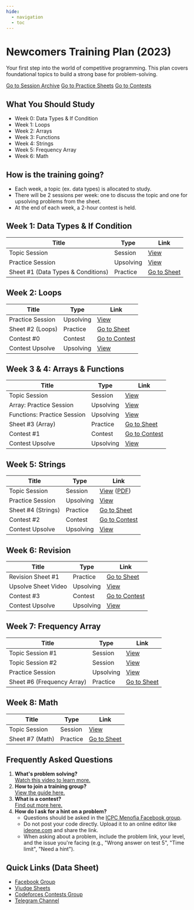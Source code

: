 ```yaml
---
hide:
  - navigation
  - toc
---
```


<div class="hero-section">
  <h1>Newcomers Training Plan (2023)</h1>
  <p class="hero-subtitle">Your first step into the world of competitive programming. This plan covers foundational topics to build a strong base for problem-solving.</p>
  <div class="hero-buttons">
  <a href="../../../resources/sessions/Newcommers" target="_blank" class="md-button md-button--primary">Go to Session Archive</a>
    <a href="https://vjudge.net/group/icpc_mnf_newcommer_2024" target="_blank" class="md-button md-button--primary">Go to Practice Sheets</a>
    <a href="https://codeforces.com/group/WWor4JSxmP/contests" target="_blank" class="md-button">Go to Contests</a>
  </div>
</div>

<div class="level-section">
<h2>What You Should Study</h2>
<ul class="topic-list">
  <li>Week 0: Data Types & If Condition</li>
  <li>Week 1: Loops</li>
  <li>Week 2: Arrays</li>
  <li>Week 3: Functions</li>
  <li>Week 4: Strings</li>
  <li>Week 5: Frequency Array</li>
  <li>Week 6: Math</li>
</ul>
</div>

<div class="level-section">
<h2>How is the training going?</h2>
<ul>
  <li>Each week, a topic (ex. data types) is allocated to study.</li>
  <li>There will be 2 sessions per week: one to discuss the topic and one for upsolving problems from the sheet.</li>
  <li>At the end of each week, a 2-hour contest is held.</li>
</ul>
</div>

## Week 1: Data Types & If Condition
<table class="sessions-table">
  <thead>
    <tr>
      <th>Title</th>
      <th>Type</th>
      <th>Link</th>
    </tr>
  </thead>
  <tbody>
    <tr>
      <td>Topic Session</td>
      <td>Session</td>
      <td><a href="https://drive.google.com/file/d/1tT0UjvjRP4iCsi0L34u1d016XnUWd-oy/view?usp=drive_link" target="_blank">View</a></td>
    </tr>
    <tr>
      <td>Practice Session</td>
      <td>Upsolving</td>
      <td><a href="https://drive.google.com/file/d/1I6vFoN70SHNzeeIcx5BwI77hY_r8ekQO/view?usp=sharing" target="_blank">View</a></td>
    </tr>
    <tr>
      <td>Sheet #1 (Data Types & Conditions)</td>
      <td>Practice</td>
      <td><a href="https://vjudge.net/contest/607079" target="_blank">Go to Sheet</a></td>
    </tr>
  </tbody>
</table>

## Week 2: Loops
<table class="sessions-table">
  <thead>
    <tr>
      <th>Title</th>
      <th>Type</th>
      <th>Link</th>
    </tr>
  </thead>
  <tbody>
    <tr>
      <td>Practice Session</td>
      <td>Upsolving</td>
      <td><a href="https://youtu.be/KUz6fed2H1s?si=6kTd-6QLwW6uVYHA" target="_blank">View</a></td>
    </tr>
    <tr>
      <td>Sheet #2 (Loops)</td>
      <td>Practice</td>
      <td><a href="https://vjudge.net/contest/608514" target="_blank">Go to Sheet</a></td>
    </tr>
    <tr>
      <td>Contest #0</td>
      <td>Contest</td>
      <td><a href="https://codeforces.com/group/WWor4JSxmP/contest/504879" target="_blank">Go to Contest</a></td>
    </tr>
    <tr>
      <td>Contest Upsolve</td>
      <td>Upsolving</td>
      <td><a href="https://drive.google.com/drive/folders/1c5TggUsx9pguIodRVYHzVE2LfI5hZQwO?usp=sharing" target="_blank">View</a></td>
    </tr>
  </tbody>
</table>

## Week 3 & 4: Arrays & Functions
<table class="sessions-table">
  <thead>
    <tr>
      <th>Title</th>
      <th>Type</th>
      <th>Link</th>
    </tr>
  </thead>
  <tbody>
    <tr>
      <td>Topic Session</td>
      <td>Session</td>
      <td><a href="https://youtu.be/lXd0lk5CAAA?si=hJtEjbBeXIV7pRiA" target="_blank">View</a></td>
    </tr>
    <tr>
      <td>Array: Practice Session</td>
      <td>Upsolving</td>
      <td><a href="https://drive.google.com/file/d/1dcMu9N16bezry_UD0NEOlA-UGI_-QIuT/view?usp=sharing" target="_blank">View</a></td>
    </tr>
    <tr>
      <td>Functions: Practice Session</td>
      <td>Upsolving</td>
      <td><a href="https://drive.google.com/file/d/1CLCkL90XwZ1s-vDsFgdSkS4SZ4RYaEGU/view?usp=sharing" target="_blank">View</a></td>
    </tr>
    <tr>
      <td>Sheet #3 (Array)</td>
      <td>Practice</td>
      <td><a href="https://vjudge.net/contest/609706" target="_blank">Go to Sheet</a></td>
    </tr>
    <tr>
      <td>Contest #1</td>
      <td>Contest</td>
      <td><a href="https://codeforces.com/group/WWor4JSxmP/contest/506449" target="_blank">Go to Contest</a></td>
    </tr>
    <tr>
      <td>Contest Upsolve</td>
      <td>Upsolving</td>
      <td><a href="https://drive.google.com/file/d/1CP-0oDv2qWJMB-Nd6bmg6tTq3p7cvGI1/view" target="_blank">View</a></td>
    </tr>
  </tbody>
</table>

## Week 5: Strings
<table class="sessions-table">
  <thead>
    <tr>
      <th>Title</th>
      <th>Type</th>
      <th>Link</th>
    </tr>
  </thead>
  <tbody>
    <tr>
      <td>Topic Session</td>
      <td>Session</td>
      <td><a href="https://youtu.be/gdVKd-wZ_wQ?si=eX-zF_o3sivWvWiL" target="_blank">View</a> (<a href="https://t.me/c/2107352300/84" target="_blank">PDF</a>)</td>
    </tr>
    <tr>
      <td>Practice Session</td>
      <td>Upsolving</td>
      <td><a href="https://drive.google.com/file/d/1X7GP4Kfn-XHVL3PPfVuvJTT2_46T96cG/view?usp=drive_link" target="_blank">View</a></td>
    </tr>
    <tr>
      <td>Sheet #4 (Strings)</td>
      <td>Practice</td>
      <td><a href="https://vjudge.net/contest/612143" target="_blank">Go to Sheet</a></td>
    </tr>
    <tr>
      <td>Contest #2</td>
      <td>Contest</td>
      <td><a href="https://codeforces.com/group/WWor4JSxmP/contest/507796" target="_blank">Go to Contest</a></td>
    </tr>
    <tr>
      <td>Contest Upsolve</td>
      <td>Upsolving</td>
      <td><a href="https://youtu.be/YjlX4EHLtvs" target="_blank">View</a></td>
    </tr>
  </tbody>
</table>

## Week 6: Revision
<table class="sessions-table">
  <thead>
    <tr>
      <th>Title</th>
      <th>Type</th>
      <th>Link</th>
    </tr>
  </thead>
  <tbody>
    <tr>
      <td>Revision Sheet #1</td>
      <td>Practice</td>
      <td><a href="https://vjudge.net/contest/613477" target="_blank">Go to Sheet</a></td>
    </tr>
    <tr>
      <td>Upsolve Sheet Video</td>
      <td>Upsolving</td>
      <td><a href="https://mega.nz/folder/oFlhACID#K4pfWZ8_b5KDk_XvjJJ61g" target="_blank">View</a></td>
    </tr>
    <tr>
      <td>Contest #3</td>
      <td>Contest</td>
      <td><a href="https://codeforces.com/group/WWor4JSxmP/contest/509154" target="_blank">Go to Contest</a></td>
    </tr>
    <tr>
      <td>Contest Upsolve</td>
      <td>Upsolving</td>
      <td><a href="https://drive.google.com/drive/folders/10lfCZvMTVqfxRFoKp0epHGJUFulxS9Iq" target="_blank">View</a></td>
    </tr>
  </tbody>
</table>

## Week 7: Frequency Array
<table class="sessions-table">
  <thead>
    <tr>
      <th>Title</th>
      <th>Type</th>
      <th>Link</th>
    </tr>
  </thead>
  <tbody>
    <tr>
      <td>Topic Session #1</td>
      <td>Session</td>
      <td><a href="https://youtu.be/kQGTjql8WjI" target="_blank">View</a></td>
    </tr>
    <tr>
      <td>Topic Session #2</td>
      <td>Session</td>
      <td><a href="https://youtu.be/2DDwI04ajxM" target="_blank">View</a></td>
    </tr>
    <tr>
      <td>Practice Session</td>
      <td>Upsolving</td>
      <td><a href="https://drive.google.com/file/d/1uv6sBQtgn5HCP2yrDyBY7goQAavYTZd_/view?usp=sharing" target="_blank">View</a></td>
    </tr>
    <tr>
      <td>Sheet #6 (Frequency Array)</td>
      <td>Practice</td>
      <td><a href="https://vjudge.net/contest/614979" target="_blank">Go to Sheet</a></td>
    </tr>
  </tbody>
</table>

## Week 8: Math
<table class="sessions-table">
  <thead>
    <tr>
      <th>Title</th>
      <th>Type</th>
      <th>Link</th>
    </tr>
  </thead>
  <tbody>
    <tr>
      <td>Topic Session</td>
      <td>Session</td>
      <td><a href="https://drive.google.com/file/d/1NsmhoJ7iPL0dS6pWd03quh97uWHvDMWW/view" target="_blank">View</a></td>
    </tr>
    <tr>
      <td>Sheet #7 (Math)</td>
      <td>Practice</td>
      <td><a href="https://vjudge.net/contest/616977" target="_blank">Go to Sheet</a></td>
    </tr>
  </tbody>
</table>

<div class="level-section">
<h2>Frequently Asked Questions</h2>
<ol>
  <li>
    <strong>What's problem solving?</strong><br>
    <a href="https://www.facebook.com/ICPCMNF/videos/874892477371048/?app=fbl" target="_blank">Watch this video to learn more.</a>
  </li>
  <li>
    <strong>How to join a training group?</strong><br>
    <a href="https://drive.google.com/file/d/1gqAXT12UN2qMcNsYKcD19t9jJVZAJSDp/view?usp=sharing" target="_blank">View the guide here.</a>
  </li>
  <li>
    <strong>What is a contest?</strong><br>
    <a href="https://drive.google.com/file/d/1Hr0qaKHIy91duxuRFBrN0SCLvnNLHpS1/view?usp=drive_link" target="_blank">Find out more here.</a>
  </li>
  <li>
    <strong>How do I ask for a hint on a problem?</strong><br>
    <ul>
      <li>Questions should be asked in the <a href="https://www.facebook.com/groups/798336203889141" target="_blank">ICPC Menofia Facebook group</a>.</li>
      <li>Do not post your code directly. Upload it to an online editor like <a href="http://ideone.com/" target="_blank">ideone.com</a> and share the link.</li>
      <li>When asking about a problem, include the problem link, your level, and the issue you're facing (e.g., "Wrong answer on test 5", "Time limit", "Need a hint").</li>
    </ul>
  </li>
</ol>
</div>

<div class="level-section">
<h2>Quick Links (Data Sheet)</h2>
<ul>
  <li><a href="https://www.facebook.com/groups/798336203889141" target="_blank">Facebook Group</a></li>
  <li><a href="https://vjudge.net/group/icpc_mnf_newcommer_2024" target="_blank">Vjudge Sheets</a></li>
  <li><a href="https://codeforces.com/group/WWor4JSxmP/contests" target="_blank">Codeforces Contests Group</a></li>
  <li><a href="https://t.me/+invC37P-pkA0NTY0" target="_blank">Telegram Channel</a></li>
</ul>
</div> 